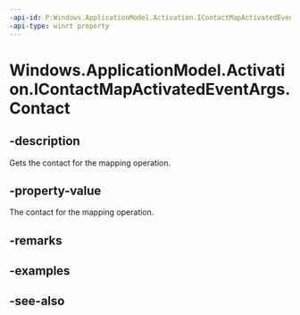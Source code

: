 ```yaml
---
-api-id: P:Windows.ApplicationModel.Activation.IContactMapActivatedEventArgs.Contact
-api-type: winrt property
---
```


<!-- Property syntax
public Windows.ApplicationModel.Contacts.Contact Contact { get; }
-->

# Windows.ApplicationModel.Activation.IContactMapActivatedEventArgs.Contact

## -description
Gets the contact for the mapping operation.

## -property-value
The contact for the mapping operation.

## -remarks

## -examples

## -see-also

